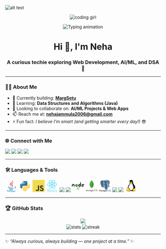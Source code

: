 
![alt text](https://miro.medium.com/v2/resize:fit:828/format:webp/1*0N8CVKix7OGfBDsgh9DzrQ.gif)<!-- Header GIF -->
<p align="center">
  <img src="https://i.pinimg.com/originals/fe/4b/2a/fe4b2a6a0c80cb0e3e5bdf4e72c1fc64.gif" alt="coding girl" width="500"/>
</p>

<!-- Typing SVG -->
<p align="center">
  <img src="https://readme-typing-svg.herokuapp.com?font=Poppins&weight=500&size=25&pause=1000&width=435&lines=Hey+there%2C+I'm+Jammula+Neha!+%F0%9F%91%8B;Passionate+Coder+%26+AI+Explorer;Web+Dev+%7C+AI%2FML+%7C+DSA+in+Java;Always+curious+to+learn+%F0%9F%9A%80" alt="Typing animation" />
</p>

<h1 align="center">Hi 👋, I'm Neha</h1>
<h3 align="center">A curious techie exploring Web Development, AI/ML, and DSA 🚀</h3>

---

### 👩‍💻 About Me  
- 🔭 Currently building: [**MargSetu**](https://github.com/Raaman0/Margsetu-)  
- 🌱 Learning: **Data Structures and Algorithms (Java)**  
- 👯 Looking to collaborate on: **AI/ML Projects & Web Apps**  
- 📫 Reach me at: **nehajammula2006@gmail.com**  
- ⚡ Fun fact: *I believe I’m smart (and getting smarter every day!)* 😎  

---

### 🌐 Connect with Me
<p align="left">
<a href="https://twitter.com/@neh59411" target="blank"><img src="https://img.shields.io/badge/Twitter-1DA1F2?logo=twitter&logoColor=white" /></a>
<a href="https://linkedin.com/in/jammula neha" target="blank"><img src="https://img.shields.io/badge/LinkedIn-0077B5?logo=linkedin&logoColor=white" /></a>
<a href="https://kaggle.com/jamullaneha" target="blank"><img src="https://img.shields.io/badge/Kaggle-20BEFF?logo=kaggle&logoColor=white" /></a>
<a href= "https://www.hackerrank.com/profile/nehajammula2006" target="blank"><img src="https://img.shields.io/badge/HackerRank-2EC866?logo=hackerrank&logoColor=white" /></a>
</p>

---

### 🛠️ Languages & Tools  
<p align="left">
<a href="https://www.java.com"><img src="https://raw.githubusercontent.com/devicons/devicon/master/icons/java/java-original.svg" width="40"/></a>
<a href="https://www.python.org"><img src="https://raw.githubusercontent.com/devicons/devicon/master/icons/python/python-original.svg" width="40"/></a>
<a href="https://developer.mozilla.org/en-US/docs/Web/JavaScript"><img src="https://raw.githubusercontent.com/devicons/devicon/master/icons/javascript/javascript-original.svg" width="40"/></a>
<a href="https://reactjs.org/"><img src="https://raw.githubusercontent.com/devicons/devicon/master/icons/react/react-original-wordmark.svg" width="40"/></a>
<a href="https://nextjs.org/"><img src="https://cdn.worldvectorlogo.com/logos/nextjs-2.svg" width="40"/></a>
<a href="https://tailwindcss.com/"><img src="https://www.vectorlogo.zone/logos/tailwindcss/tailwindcss-icon.svg" width="40"/></a>
<a href="https://nodejs.org"><img src="https://raw.githubusercontent.com/devicons/devicon/master/icons/nodejs/nodejs-original-wordmark.svg" width="40"/></a>
<a href="https://www.mongodb.com/"><img src="https://raw.githubusercontent.com/devicons/devicon/master/icons/mongodb/mongodb-original-wordmark.svg" width="40"/></a>
<a href="https://www.postgresql.org"><img src="https://raw.githubusercontent.com/devicons/devicon/master/icons/postgresql/postgresql-original-wordmark.svg" width="40"/></a>
<a href="https://www.tensorflow.org"><img src="https://www.vectorlogo.zone/logos/tensorflow/tensorflow-icon.svg" width="40"/></a>
<a href="https://git-scm.com/"><img src="https://www.vectorlogo.zone/logos/git-scm/git-scm-icon.svg" width="40"/></a>
<a href="https://www.linux.org/"><img src="https://raw.githubusercontent.com/devicons/devicon/master/icons/linux/linux-original.svg" width="40"/></a>
</p>

---

### 🏆 GitHub Stats
<p align="center">
  <img src="https://github-profile-trophy.vercel.app/?username=neha06135&theme=tokyonight&no-frame=true&row=1" />
  <br/>
  <img src="https://github-readme-stats.vercel.app/api?username=neha06135&show_icons=true&theme=tokyonight" alt="stats" height="160"/>
  <img src="https://github-readme-streak-stats.herokuapp.com/?user=neha06135&theme=tokyonight" alt="streak" height="160"/>
</p>

---

✨ *“Always curious, always building — one project at a time.”* ✨
